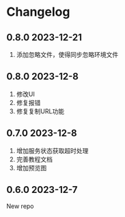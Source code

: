 # Changelog

## 0.8.0 2023-12-21

1. 添加忽略文件，使得同步忽略环境文件

## 0.8.0 2023-12-8

1. 修改UI
2. 修复报错
3. 修复复制URL功能

## 0.7.0 2023-12-8

1. 增加服务状态获取超时处理
2. 完善教程文档
3. 增加预览图

## 0.6.0 2023-12-7

New repo